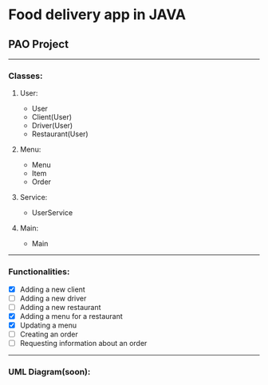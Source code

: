 # Food delivery app in **JAVA**
## PAO Project

---

### Classes:
1. User:
    * User
    * Client(User)
    * Driver(User)
    * Restaurant(User)
    
2. Menu:
    * Menu
    * Item
    * Order
    
3. Service:
    * UserService
    
4. Main:
    * Main
   
---

### Functionalities:

-[x] Adding a new client
-[ ] Adding a new driver
-[ ] Adding a new restaurant
-[x] Adding a menu for a restaurant
-[x] Updating a menu
-[ ] Creating an order
-[ ] Requesting information about an order

---

### UML Diagram(soon):